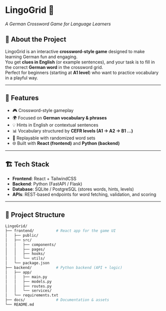 # LingoGrid 🎯  
_A German Crossword Game for Language Learners_  

## 📝 About the Project  
LingoGrid is an interactive **crossword-style game** designed to make learning German fun and engaging.  
You get **clues in English** (or example sentences), and your task is to fill in the correct **German word** in the crossword grid.  
Perfect for beginners (starting at **A1 level**) who want to practice vocabulary in a playful way.  

---

## 🚀 Features  
- 🎮 Crossword-style gameplay  
- 🌍 Focused on **German vocabulary & phrases**  
- 💡 Hints in English or contextual sentences  
- 📊 Vocabulary structured by **CEFR levels (A1 → A2 → B1 …)**  
- 🔄 Replayable with randomized word sets  
- 🌐 Built with **React (frontend)** and **Python (backend)**  

---

## 🏗️ Tech Stack  
- **Frontend**: React + TailwindCSS  
- **Backend**: Python (FastAPI / Flask)  
- **Database**: SQLite / PostgreSQL (stores words, hints, levels)  
- **APIs**: REST-based endpoints for word fetching, validation, and scoring  

---

## 📂 Project Structure  
```bash
LingoGrid/
├── frontend/          # React app for the game UI
│   ├── public/
│   ├── src/
│   │   ├── components/
│   │   ├── pages/
│   │   ├── hooks/
│   │   └── utils/
│   └── package.json
├── backend/           # Python backend (API + logic)
│   ├── app/
│   │   ├── main.py
│   │   ├── models.py
│   │   ├── routes.py
│   │   └── services/
│   └── requirements.txt
├── docs/              # Documentation & assets
└── README.md
